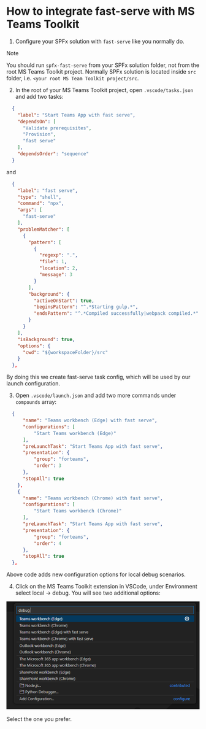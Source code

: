 # How to integrate fast-serve with MS Teams Toolkit

1. Configure your SPFx solution with `fast-serve` like you normally do.

> [!NOTE]
> You should run `spfx-fast-serve` from your SPFx solution folder, not from the root MS Teams Toolkit project. Normally SPFx solution is located inside `src` folder, i.e. `<your root MS Team Toolkit project/src`.

2. In the root of your MS Teams Toolkit project, open `.vscode/tasks.json` and add two tasks:

```json
  {
    "label": "Start Teams App with fast serve",
    "dependsOn": [
      "Validate prerequisites",
      "Provision",
      "fast serve"
    ],
    "dependsOrder": "sequence"
  }
```

and

```json
  {
    "label": "fast serve",
    "type": "shell",
    "command": "npx",
    "args": [
      "fast-serve"
    ],
    "problemMatcher": [
      {
        "pattern": [
          {
            "regexp": ".",
            "file": 1,
            "location": 2,
            "message": 3
          }
        ],
        "background": {
          "activeOnStart": true,
          "beginsPattern": "^.*Starting gulp.*",
          "endsPattern": "^.*Compiled successfully|webpack compiled.*"
        }
      }
    ],
    "isBackground": true,
    "options": {
      "cwd": "${workspaceFolder}/src"
    }
  },
```

By doing this we create fast-serve task config, which will be used by our launch configuration.

3. Open `.vscode/launch.json` and add two more commands under `compounds` array:

```json
  {
      "name": "Teams workbench (Edge) with fast serve",
      "configurations": [
          "Start Teams workbench (Edge)"
      ],
      "preLaunchTask": "Start Teams App with fast serve",
      "presentation": {
          "group": "forteams",
          "order": 3
      },
      "stopAll": true
    },
    {
      "name": "Teams workbench (Chrome) with fast serve",
      "configurations": [
          "Start Teams workbench (Chrome)"
      ],
      "preLaunchTask": "Start Teams App with fast serve",
      "presentation": {
          "group": "forteams",
          "order": 4
      },
      "stopAll": true
  },
```

Above code adds new configuration options for local debug scenarios.

4. Click on the MS Teams Toolkit extension in VSCode, under Environment select local -> debug. You will see two additional options:

![ms teams toolkit](../img/ms-teams-tk.png)

Select the one you prefer.
